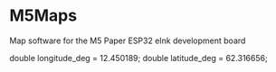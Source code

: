 # M5Maps
Map software for the M5 Paper ESP32 eInk development board

double longitude_deg = 12.450189;
double latitude_deg = 62.316656;